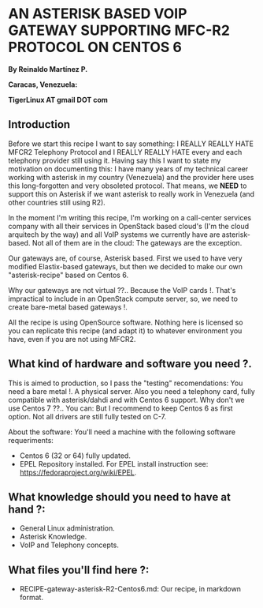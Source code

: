 # AN ASTERISK BASED VOIP GATEWAY SUPPORTING MFC-R2 PROTOCOL ON CENTOS 6

**By Reinaldo Martínez P.**

**Caracas, Venezuela:**

**TigerLinux AT gmail DOT com**


## Introduction

Before we start this recipe I want to say something: I REALLY REALLY HATE MFCR2 Telephony Protocol and I REALLY REALLY HATE every and each telephony provider still using it. Having say this I want to state my motivation on documenting this: I have many years of my technical career working with asterisk in my country (Venezuela) and the provider here uses this long-forgotten and very obsoleted protocol. That means, we **NEED** to support this on Asterisk if we want asterisk to really work in Venezuela (and other countries still using R2).

In the moment I'm writing this recipe, I'm working on a call-center services company with all their services in OpenStack based cloud's (I'm the cloud arquitech by the way) and all VoIP systems we currently have are asterisk-based. Not all of them are in the cloud: The gateways are the exception.

Our gateways are, of course, Asterisk based. First we used to have very modified Elastix-based gateways, but then we decided to make our own "asterisk-recipe" based on Centos 6.

Why our gateways are not virtual ??.. Because the VoIP cards !. That's impractical to include in an OpenStack compute server, so, we need to create bare-metal based gateways !.

All the recipe is using OpenSource software. Nothing here is licensed so you can replicate this recipe (and adapt it) to whatever environment you have, even if you are not using MFCR2.


## What kind of hardware and software you need ?.

This is aimed to production, so I pass the "testing" recomendations: You need a bare metal !. A physical server. Also you need a telephony card, fully compatible with asterisk/dahdi and with Centos 6 support. Why don't we use Centos 7 ??.. You can: But I recommend to keep Centos 6 as first option. Not all drivers are still fully tested on C-7.

About the software: You'll need a machine with the following software requeriments:

* Centos 6 (32 or 64) fully updated.
* EPEL Repository installed. For EPEL install instruction see: https://fedoraproject.org/wiki/EPEL.


## What knowledge should you need to have at hand ?:

* General Linux administration.
* Asterisk Knowledge.
* VoIP and Telephony concepts.


## What files you'll find here ?:

* RECIPE-gateway-asterisk-R2-Centos6.md: Our recipe, in markdown format.

